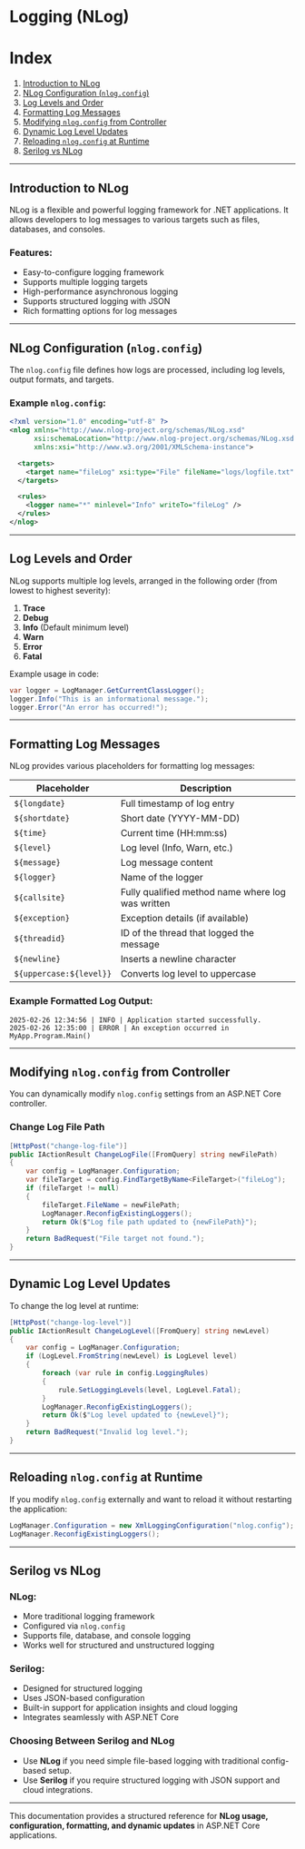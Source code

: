 # Logging (NLog)

# Index

1. [Introduction to NLog](#introduction-to-nlog)
2. [NLog Configuration (`nlog.config`)](#nlog-configuration-nlogconfig)
3. [Log Levels and Order](#log-levels-and-order)
4. [Formatting Log Messages](#formatting-log-messages)
5. [Modifying `nlog.config` from Controller](#modifying-nlogconfig-from-controller)
6. [Dynamic Log Level Updates](#dynamic-log-level-updates)
7. [Reloading `nlog.config` at Runtime](#reloading-nlogconfig-at-runtime)
8. [Serilog vs NLog](#serilog-vs-nlog)

---

## Introduction to NLog

NLog is a flexible and powerful logging framework for .NET applications. It allows developers to log messages to various targets such as files, databases, and consoles.

### Features:

- Easy-to-configure logging framework
- Supports multiple logging targets
- High-performance asynchronous logging
- Supports structured logging with JSON
- Rich formatting options for log messages

---

## NLog Configuration (`nlog.config`)

The `nlog.config` file defines how logs are processed, including log levels, output formats, and targets.

### Example `nlog.config`:

```xml
<?xml version="1.0" encoding="utf-8" ?>
<nlog xmlns="http://www.nlog-project.org/schemas/NLog.xsd"
      xsi:schemaLocation="http://www.nlog-project.org/schemas/NLog.xsd NLog.xsd"
      xmlns:xsi="http://www.w3.org/2001/XMLSchema-instance">

  <targets>
    <target name="fileLog" xsi:type="File" fileName="logs/logfile.txt" layout="${longdate} | ${level} | ${message}" />
  </targets>

  <rules>
    <logger name="*" minlevel="Info" writeTo="fileLog" />
  </rules>
</nlog>

```

---

## Log Levels and Order

NLog supports multiple log levels, arranged in the following order (from lowest to highest severity):

1. **Trace**
2. **Debug**
3. **Info** (Default minimum level)
4. **Warn**
5. **Error**
6. **Fatal**

Example usage in code:

```csharp
var logger = LogManager.GetCurrentClassLogger();
logger.Info("This is an informational message.");
logger.Error("An error has occurred!");

```

---

## Formatting Log Messages

NLog provides various placeholders for formatting log messages:

| Placeholder | Description |
| --- | --- |
| `${longdate}` | Full timestamp of log entry |
| `${shortdate}` | Short date (YYYY-MM-DD) |
| `${time}` | Current time (HH:mm:ss) |
| `${level}` | Log level (Info, Warn, etc.) |
| `${message}` | Log message content |
| `${logger}` | Name of the logger |
| `${callsite}` | Fully qualified method name where log was written |
| `${exception}` | Exception details (if available) |
| `${threadid}` | ID of the thread that logged the message |
| `${newline}` | Inserts a newline character |
| `${uppercase:${level}}` | Converts log level to uppercase |

### Example Formatted Log Output:

```
2025-02-26 12:34:56 | INFO | Application started successfully.
2025-02-26 12:35:00 | ERROR | An exception occurred in MyApp.Program.Main()

```

---

## Modifying `nlog.config` from Controller

You can dynamically modify `nlog.config` settings from an ASP.NET Core controller.

### Change Log File Path

```csharp
[HttpPost("change-log-file")]
public IActionResult ChangeLogFile([FromQuery] string newFilePath)
{
    var config = LogManager.Configuration;
    var fileTarget = config.FindTargetByName<FileTarget>("fileLog");
    if (fileTarget != null)
    {
        fileTarget.FileName = newFilePath;
        LogManager.ReconfigExistingLoggers();
        return Ok($"Log file path updated to {newFilePath}");
    }
    return BadRequest("File target not found.");
}

```

---

## Dynamic Log Level Updates

To change the log level at runtime:

```csharp
[HttpPost("change-log-level")]
public IActionResult ChangeLogLevel([FromQuery] string newLevel)
{
    var config = LogManager.Configuration;
    if (LogLevel.FromString(newLevel) is LogLevel level)
    {
        foreach (var rule in config.LoggingRules)
        {
            rule.SetLoggingLevels(level, LogLevel.Fatal);
        }
        LogManager.ReconfigExistingLoggers();
        return Ok($"Log level updated to {newLevel}");
    }
    return BadRequest("Invalid log level.");
}

```

---

## Reloading `nlog.config` at Runtime

If you modify `nlog.config` externally and want to reload it without restarting the application:

```csharp
LogManager.Configuration = new XmlLoggingConfiguration("nlog.config");
LogManager.ReconfigExistingLoggers();

```

---

## Serilog vs NLog

### NLog:

- More traditional logging framework
- Configured via `nlog.config`
- Supports file, database, and console logging
- Works well for structured and unstructured logging

### Serilog:

- Designed for structured logging
- Uses JSON-based configuration
- Built-in support for application insights and cloud logging
- Integrates seamlessly with ASP.NET Core

### Choosing Between Serilog and NLog

- Use **NLog** if you need simple file-based logging with traditional config-based setup.
- Use **Serilog** if you require structured logging with JSON support and cloud integrations.

---

This documentation provides a structured reference for **NLog usage, configuration, formatting, and dynamic updates** in ASP.NET Core applications.